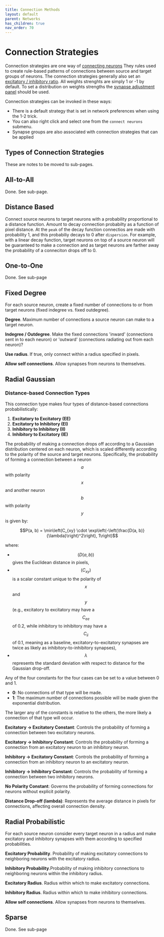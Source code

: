 ```yaml
---
title: Connection Methods
layout: default
parent: Networks
has_children: true
nav_order: 70
---
```


# Connection Strategies

Connection strategies are one way of [connecting neurons](../buildBasics#Connection_Methods) They rules used to create rule-based patterns of connections between source and target groups of neurons. The connection strategies generally also set an [excitatory / inhibitory ratio](../otherDialogs#Excitatory-Inhibitory-Ratio). All weights strenghts are simply 1 or -1 by default. To set a distribution on weights strengths the [synapse adjustment panel](../otherDialogs#Synapse-Adjustment-Dialog) should be used.

Connection strategies can be invoked in these ways:

- There is a default strategy that is set in network preferences when using the 1-2 trick. 
- You can also right click and select one from the `connect neurons` submenu.
- Synapse groups are also associated with connection strategies that can be applied


## Types of Connection Strategies

These are notes to be moved to sub-pages.

## All-to-All

Done. See sub-page.


## Distance Based

Connect source neurons to target neurons with a probability proportional to a distance function. Amount to decay connection probabilty as a function of pixel distance. At the `peak` of the decay function connectios are made with probability 1, and this probabiliy decays to 0 after `dispersion`. For example, with a linear decay function, target neurons on top of a source neuron will be guaranteed to make a connection and as target neurons are farther away the probability of a conneciton drops off to 0.


<!-- Link to distance functions.  -->


## One-to-One

Done. See sub-page

## Fixed Degree

 For each source neuron, create a fixed number of connections to or from target neurons (fixed indegree vs. fixed outdegree).

**Degree**. Maximum number of connections a source neuron can make to a target neuron.

**Indegree / Outdegree**. Make the fixed connections 'inward' (connections sent in to each neuron) or 'outward' (connections radiating out from each neuron)?

**Use radius**. If true, only connect within a radius specified in pixels.

**Allow self connections**. Allow synapses from neurons to themselves.

## Radial Gaussian

### Distance-based Connection Types

This connection type makes four types of distance-based connections probabilistically:

1. **Excitatory to Excitatory (EE)**
2. **Excitatory to Inhibitory (EI)**
3. **Inhibitory to Inhibitory (II)**
4. **Inhibitory to Excitatory (IE)**

The probability of making a connection drops off according to a Gaussian distribution centered on each neuron, which is scaled differently according to the polarity of the source and target neurons. Specifically, the probability of forming a connection between a neuron $$a$$ with polarity $$x$$ and another neuron $$b$$ with polarity $$y$$ is given by:

$$P(a, b) = \min\left(C_{xy} \cdot \exp\left(-\left(\frac{D(a, b)}{\lambda}\right)^2\right), 1\right)$$

where:
- $$(D(a, b))$$ gives the Euclidean distance in pixels,
- $$(C_{xy})$$ is a scalar constant unique to the polarity of $$x$$ and $$y$$ (e.g., excitatory to excitatory may have a $$C_{ee}$$ of 0.2, while inhibitory to inhibitory may have a $$C_{ii}$$ of 0.1, meaning as a baseline, excitatory-to-excitatory synapses are twice as likely as inhibitory-to-inhibitory synapses),
- $$\lambda$$ represents the standard deviation with respect to distance for the Gaussian drop-off.

Any of the four constants for the four cases can be set to a value between 0 and 1. 
- **0**: No connections of that type will be made.
- **1**: The maximum number of connections possible will be made given the exponential distribution.

The larger any of the constants is relative to the others, the more likely a connection of that type will occur.


**Excitatory → Excitatory Constant**: Controls the probability of forming a connection between two excitatory neurons.

**Excitatory → Inhibitory Constant**: Controls the probability of forming a connection from an excitatory neuron to an inhibitory neuron.

**Inhibitory → Excitatory Constant**: Controls the probability of forming a connection from an inhibitory neuron to an excitatory neuron.

**Inhibitory → Inhibitory Constant**: Controls the probability of forming a connection between two inhibitory neurons.

**No Polarity Constant**: Governs the probability of forming connections for neurons without explicit polarity.

**Distance Drop-off (lambda)**: Represents the average distance in pixels for connections, affecting overall connection density.


## Radial Probabilistic

For each source neuron consider every target neuron in a radius and make excitatory and inhibitory synapses with them according to specified probabilities.

**Excitatory Probability**. Probability of making excitatory connections to neighboring neurons with the excitatory radius.

**Inhibitory Probability**.Probability of making inhibitory connections to neighboring neurons within the inhibitory radius.

**Excitatory Radius**. Radius within which to make excitatory connections.

**Inhibitory Radius**. Radius within which to make inhibitory connections.

**Allow self connections**. Allow synapses from neurons to themselves.


## Sparse

Done.  See sub-page

